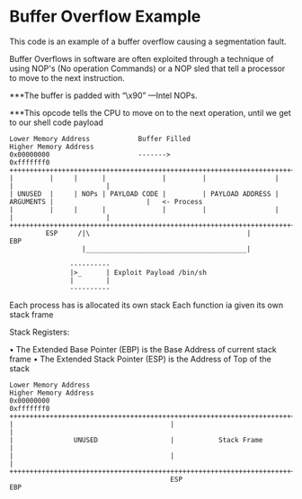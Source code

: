 # Buffer Overflow Example

This code is an example of a buffer overflow causing a segmentation fault.

Buffer Overflows in software are often exploited through a technique of using NOP's (No operation Commands) or a NOP sled that tell a processor to move to the next instruction.

***The buffer is padded with “\x90” —Intel NOPs.

***This opcode tells the CPU to move on to the next operation, until we get to our shell code payload

    Lower Memory Address            Buffer Filled                                     Higher Memory Address
    0x00000000                      ------->                                                     0xfffffff0
    +++++++++++++++++++++++++++++++++++++++++++++++++++++++++++++++++++++++++++++++++++++++++++++++++++++++
    |         |     |      |              |         |                 |           |                       |
    | UNUSED  |     | NOPs | PAYLOAD CODE |         | PAYLOAD ADDRESS | ARGUMENTS |                       |   <- Process
    |         |     |      |              |         |                 |           |                       |
    +++++++++++++++++++++++++++++++++++++++++++++++++++++++++++++++++++++++++++++++++++++++++++++++++++++++
             ESP     /|\                                       |                 EBP
                      |________________________________________|
                   
                   ----------
                   |>_      | Exploit Payload /bin/sh 
                   |        |
                   ----------
                   
  
Each process has is allocated its own stack
Each function ia given its own stack frame

Stack Registers:

• The Extended Base Pointer (EBP) is the Base Address of current stack frame
• The Extended Stack Pointer (ESP) is the Address of Top of the stack

    Lower Memory Address                                                              Higher Memory Address
    0x00000000                                                                                   0xfffffff0
    +++++++++++++++++++++++++++++++++++++++++++++++++++++++++++++++++++++++++++++++++++++++++++++++++++++++
    |                                       |                                      |
    |               UNUSED                  |           Stack Frame                |
    |                                       |                                      |
    +++++++++++++++++++++++++++++++++++++++++++++++++++++++++++++++++++++++++++++++++++++++++++++++++++++++
                                            ESP                                   EBP
                             
